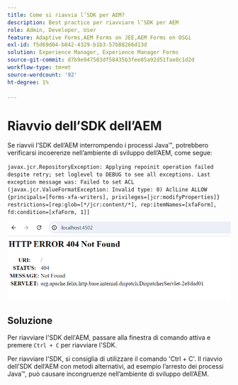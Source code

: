 ```yaml
---
title: Come si riavvia l’SDK per AEM?
description: Best practice per riavviare l’SDK per AEM
role: Admin, Developer, User
feature: Adaptive Forms,AEM Forms on JEE,AEM Forms on OSGi
exl-id: f5d69d04-b842-4329-b1b3-57b88266d13d
solution: Experience Manager, Experience Manager Forms
source-git-commit: d7b9e947503df58435b3fee85a92d51fae8c1d2d
workflow-type: tm+mt
source-wordcount: '92'
ht-degree: 1%

---
```


# Riavvio dell’SDK dell’AEM

Se riavvii l’SDK dell’AEM interrompendo i processi Java™, potrebbero verificarsi incoerenze nell’ambiente di sviluppo dell’AEM, come segue:

`javax.jcr.RepositoryException: Applying repoinit operation failed despite retry; set loglevel to DEBUG to see all exceptions. Last exception message was: Failed to set ACL (javax.jcr.ValueFormatException: Invalid type: 0) AclLine ALLOW {principals=[forms-xfa-writers], privileges=[jcr:modifyProperties]} restrictions=[rep:glob=[*/jcr:content/*], rep:itemNames=[xfaForm], fd:condition=[xfaForm, 1]]`

![Restart-aem-sdk-error](/help/forms/using/assets/restart-sdk-error.png)

## Soluzione

Per riavviare l&#39;SDK dell&#39;AEM, passare alla finestra di comando attiva e premere `Ctrl + C` per riavviare l&#39;SDK.

Per riavviare l&#39;SDK, si consiglia di utilizzare il comando &#39;Ctrl + C&#39;. Il riavvio dell’SDK dell’AEM con metodi alternativi, ad esempio l’arresto dei processi Java™, può causare incongruenze nell’ambiente di sviluppo dell’AEM.
